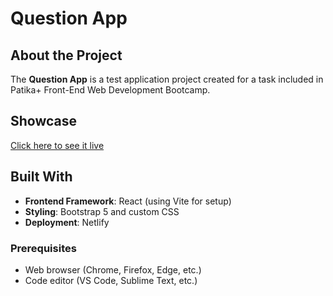 # Question App

## About the Project
The **Question App** is a test application project created for a task included in Patika+ Front-End Web Development Bootcamp.

## Showcase
[Click here to see it live](https://euphonious-cat-15c8e7.netlify.app/)

## Built With
- **Frontend Framework**: React (using Vite for setup)
- **Styling**: Bootstrap 5 and custom CSS
- **Deployment**: Netlify 

### Prerequisites  
- Web browser (Chrome, Firefox, Edge, etc.)  
- Code editor (VS Code, Sublime Text, etc.)  
